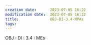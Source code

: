 ```yaml
---
creation date:		2023-07-05 16:22
modification date:	2023-07-05 16:22
title: 				OBJ-DI-3.4-MPAs
tags:
---
```

OBJ : DI : 3.4 : MEs